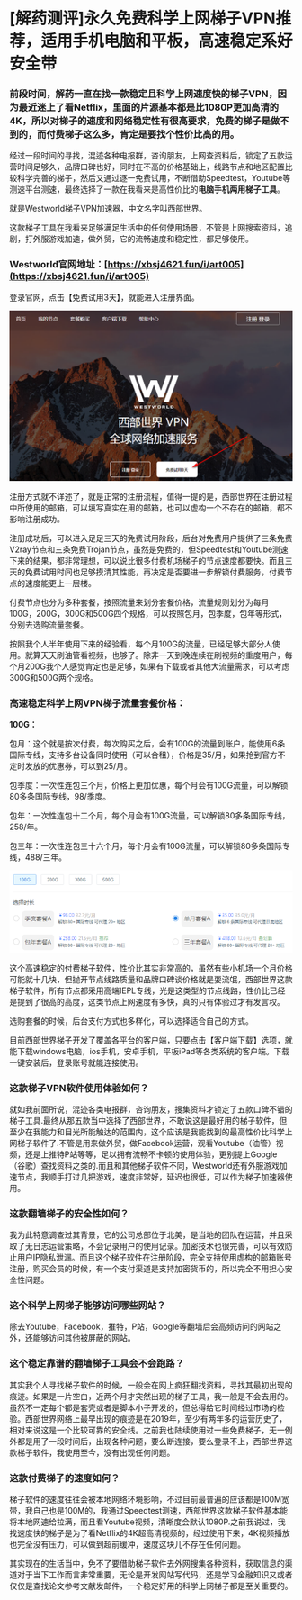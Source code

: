 # [解药测评]永久免费科学上网梯子VPN推荐，适用手机电脑和平板，高速稳定系好安全带

### 前段时间，解药一直在找一款稳定且科学上网速度快的梯子VPN，因为最近迷上了看Netflix，里面的片源基本都是比1080P更加高清的4K，所以对梯子的速度和网络稳定性有很高要求，免费的梯子是做不到的，而付费梯子这么多，肯定是要找个性价比高的用。

经过一段时间的寻找，混迹各种电报群，咨询朋友，上网查资料后，锁定了五款运营时间足够久，品牌口碑也好，同时在不高的价格基础上，线路节点和地区配置比较科学完善的梯子，然后又通过逐一免费试用，不断借助Speedtest，Youtube等测速平台测速，最终选择了一款在我看来是高性价比的**电脑手机两用梯子工具**。

就是Westworld梯子VPN加速器，中文名字叫西部世界。

这款梯子工具在我看来足够满足生活中的任何使用场景，不管是上网搜索资料，追剧，打外服游戏加速，做外贸，它的流畅速度和稳定性，都足够使用。

### Westworld官网地址：[https://xbsj4621.fun/i/art005](https://xbsj4621.fun/i/art005)

登录官网，点击【免费试用3天】，就能进入注册界面。

![img](images/Picture1.png)

注册方式就不详述了，就是正常的注册流程，值得一提的是，西部世界在注册过程中所使用的邮箱，可以填写真实在用的邮箱，也可以虚构一个不存在的邮箱，都不影响注册成功。

注册成功后，可以进入足足三天的免费试用阶段，后台对免费用户提供了三条免费V2ray节点和三条免费Trojan节点，虽然是免费的，但Speedtest和Youtube测速下来的结果，都非常理想，可以说比很多付费机场梯子的节点速度都要快。而且三天的免费试用时间也足够摸清其性能，再决定是否要进一步解锁付费服务，付费节点的速度能更上一层楼。

付费节点也分为多种套餐，按照流量来划分套餐价格，流量规则划分为每月100G，200G，300G和500G四个规格，可以按照包月，包季度，包年等形式，分别去选购流量套餐。

按照我个人半年使用下来的经验看，每个月100G的流量，已经足够大部分人使用。就算天天刷油管看视频，也够了。除非一天到晚连续在刷视频的重度用户，每个月200G我个人感觉肯定也是足够，如果有下载或者其他大流量需求，可以考虑300G和500G两个规格。

### 高速稳定科学上网VPN梯子流量套餐价格：

**100G：**

包月：这个就是按次付费，每次购买之后，会有100G的流量到账户，能使用6条国际专线，支持多台设备同时使用（可以合租），价格是35/月，如果抢到官方不定时发放的优惠券，可以到25/月。

包季度：一次性连包三个月，价格上更加优惠，每个月会有100G流量，可以解锁80多条国际专线，98/季度。

包年：一次性连包十二个月，每个月会有100G流量，可以解锁80多条国际专线，258/年。

包三年：一次性连包三十六个月，每个月会有100G流量，可以解锁80多条国际专线，488/三年。

![img](images/Picture2.png)

这个高速稳定的付费梯子软件，性价比其实非常高的，虽然有些小机场一个月价格可能就十几块，但抛开节点线路质量和品牌口碑谈价格就是耍流氓，西部世界这款梯子软件，所有节点都采用高端IEPL专线，光是这类型的节点线路，性价比已经是提到了很高的高度，这类节点上网速度有多快，真的只有体验过才有发言权。

选购套餐的时候，后台支付方式也多样化，可以选择适合自己的方式。

目前西部世界梯子开发了覆盖各平台的客户端，只要点击【客户端下载】选项，就能下载windows电脑，ios手机，安卓手机，平板iPad等各类系统的客户端。下载一键安装后，登录账号就能连接使用。

### 这款梯子VPN软件使用体验如何？

就如我前面所说，混迹各类电报群，咨询朋友，搜集资料才锁定了五款口碑不错的梯子工具.最终从那五款当中选择了西部世界，不敢说这是最好用的梯子软件，但至少在我能力和目光所能触达的范围内，这个应该是我能找到的最高性价比科学上网梯子软件了.不管是用来做外贸，做Facebook运营，观看Youtube（油管）视频，还是上推特P站等等，足以拥有流畅不卡顿的使用体验，更别提上Google（谷歌）查找资料之类的.而且和其他梯子软件不同，Westworld还有外服游戏加速节点，我顺手打过几把游戏，速度非常好，延迟也很低，可以作为梯子加速器使用。

### 这款翻墙梯子的安全性如何？

我为此特意调查过其背景，它的公司总部位于北美，是当地的团队在运营，并且采取了无日志运营策略，不会记录用户的使用记录。加密技术也很完善，可以有效防止用户IP隐私泄漏。而且这个梯子软件在注册阶段，完全支持使用虚构的邮箱账号注册，购买会员的时候，有一个支付渠道是支持加密货币的，所以完全不用担心安全性问题。

### 这个科学上网梯子能够访问哪些网站？

除去Youtube，Facebook，推特，P站，Google等翻墙后会高频访问的网站之外，还能够访问其他被屏蔽的网站。

### 这个稳定靠谱的翻墙梯子工具会不会跑路？

其实我个人寻找梯子软件的时候，一般会在网上疯狂翻找资料，寻找其最初出现的痕迹。如果是一片空白，近两个月才突然出现的梯子工具，我一般是不会去用的。虽然不一定每个都是套壳或者是脚本小子开发的，但总得给它时间经过市场的检验。西部世界网络上最早出现的痕迹是在2019年，至少有两年多的运营历史了，相对来说这是一个比较可靠的安全线。之前我也陆续使用过一些免费梯子，无一例外都是用了一段时间后，出现各种问题，要么断连接，要么登录不上，西部世界这款梯子软件，我使用至今，没有出现任何问题。

### 这款付费梯子的速度如何？

梯子软件的速度往往会被本地网络环境影响，不过目前最普遍的应该都是100M宽带，我自己也是100M的，我通过Speedtest测速，西部世界这款梯子软件基本能将本地网速给拉满，而且看Youtube视频，清晰度会默认1080P.之前我说过，我找速度快的梯子是为了看Netflix的4K超高清视频的，经过使用下来，4K视频播放也完全没有压力，可以做到超前缓冲，速度这块儿不存在任何问题。

其实现在的生活当中，免不了要借助梯子软件去外网搜集各种资料，获取信息的渠道对于当下工作而言非常重要，无论是开发网站写代码，还是学习金融知识又或者仅仅是查找论文参考文献发邮件，一个稳定好用的科学上网梯子都是至关重要的。
